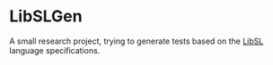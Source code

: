 # LibSLGen

A small research project, trying to generate tests based on the [LibSL](https://github.com/vpa-research/libsl-parser) language 
specifications.

